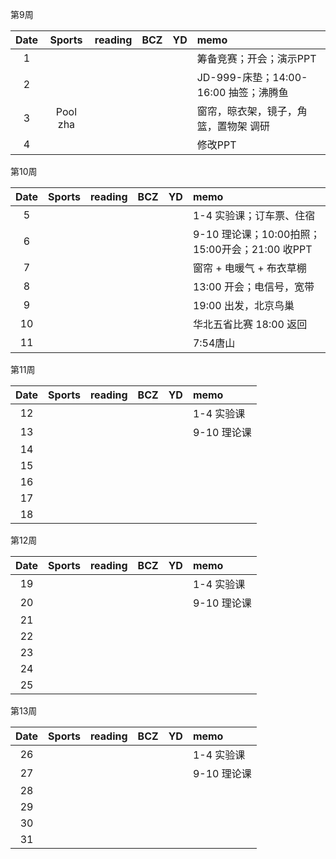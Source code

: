第9周

| Date  | Sports | reading | BCZ | YD | memo | 
| :---: | :---: | :---: | :---: | :---: | :--- | 
| 1 | |  |  |  | 筹备竞赛；开会；演示PPT | 
| 2 |  |  |  |  | JD-999-床垫；14:00-16:00 抽签；沸腾鱼 | 
| 3 | Pool zha |  |  |  | 窗帘，晾衣架，镜子，角篮，置物架 调研 | 
| 4 |  |  |  |  | 修改PPT | 

第10周

| Date  | Sports | reading | BCZ | YD | memo | 
| :---: | :---: | :---: | :---: | :---: | :--- | 
| 5 |  |  |  |  | 1-4  实验课；订车票、住宿 | 
| 6 |  |  |  |  | 9-10 理论课；10:00拍照；15:00开会；21:00 收PPT | 
| 7 |  |  |  |  | 窗帘 + 电暖气 + 布衣草棚 | 
| 8 |  |  |  |  | 13:00 开会；电信号，宽带 | 
| 9 |  |  |  |  | 19:00 出发，北京鸟巢 |   
| 10 |  |  |  |  | 华北五省比赛 18:00 返回 | 
| 11 |  |  |  |  | 7:54唐山 | 

第11周

| Date  | Sports | reading | BCZ | YD | memo | 
| :---: | :---: | :---: | :---: | :---: | :--- | 
| 12 |  |  |  |  | 1-4  实验课 | 
| 13 |  |  |  |  | 9-10 理论课 | 
| 14 |  |  |  |  |  | 
| 15 |  |  |  |  |  | 
| 16 |  |  |  |  |  | 
| 17 |  |  |  |  |  | 
| 18 |  |  |  |  |  | 

第12周

| Date  | Sports | reading | BCZ | YD | memo | 
| :---: | :---: | :---: | :---: | :---: | :--- | 
| 19 |  |  |  |  | 1-4  实验课 |   
| 20 |  |  |  |  | 9-10 理论课 | 
| 21 |  |  |  |  |  | 
| 22 |  |  |  |  |  | 
| 23 |  |  |  |  |  | 
| 24 |  |  |  |  |  | 
| 25 |  |  |  |  |  | 

第13周

| Date  | Sports | reading | BCZ | YD | memo | 
| :---: | :---: | :---: | :---: | :---: | :--- | 
| 26 |  |  |  |  | 1-4  实验课 | 
| 27 |  |  |  |  | 9-10 理论课 | 
| 28 |  |  |  |  |  | 
| 29 |  |  |  |  |  |  
| 30 |  |  |  |  |  | 
| 31 |  |  |  |  |  | 
